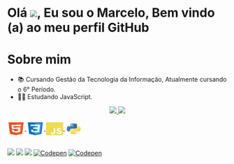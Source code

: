<h1 align="left">Olá <img src="https://raw.githubusercontent.com/kaueMarques/kaueMarques/master/hi.gif" width="30px">, Eu sou o Marcelo, Bem vindo (a) ao meu perfil GitHub</h1>

# Sobre mim
- 📚 Cursando Gestão da Tecnologia da Informação, Atualmente cursando o 6° Período.
- 👨‍💻 Estudando JavaScript.
<div align="center">
  <a href="https://github.com/MarceloHenriqueDoriaFigueiredo">
  <img height="144em" src="https://github-readme-stats.vercel.app/api?username=MarceloHenriqueDoriaFigueiredo&show_icons=true&theme=dark&include_all_commits=true&count_private=true"/>
  <img height="144em"src="https://github-readme-stats.vercel.app/api/top-langs/?username=MarceloHenriqueDoriaFigueiredo&layout=compact&langs_count=7&theme=dark"/>
</div>
  
  <div style="display: inline_block"><br>
  <img align="center" alt="Marcelo-HTML" height="30" width="40" src="https://raw.githubusercontent.com/devicons/devicon/master/icons/html5/html5-original.svg">
  <img align="center" alt="Marcelo-CSS" height="30" width="40" src="https://raw.githubusercontent.com/devicons/devicon/master/icons/css3/css3-original.svg">
  <img align="center" alt="Marcelo-Js" height="30" width="40" src="https://raw.githubusercontent.com/devicons/devicon/master/icons/javascript/javascript-plain.svg">
    <img align="center" alt="Marcelo-Python" height="30" width="40" src="https://raw.githubusercontent.com/devicons/devicon/master/icons/python/python-original.svg">
</div>
 
  ##
  
  <div> 
  <a href="https://www.instagram.com/_marcelo.f/?hl=pt-br/" target="_blank"><img src="https://img.shields.io/badge/-Instagram-%23E4405F?style=for-the-badge&logo=instagram&logoColor=white" target="_blank"></a> 
  <a href = "mailto:marchenrique99@gmail.com"><img src="https://img.shields.io/badge/-Gmail-%23333?style=for-the-badge&logo=gmail&logoColor=white" target="_blank"></a>
  <a href="https://br.linkedin.com/in/marcelo-henrique-d%C3%B3ria-figueiredo-018518187" target="_blank"><img src="https://img.shields.io/badge/-LinkedIn-%230077B5?style=for-the-badge&logo=linkedin&logoColor=white" target="_blank"></a>
 <a href="https://codepen.io/marcelo-f" target="_blank"><img src="https://img.shields.io/badge/Codepen-000000?style=for-the-badge&logo=codepen&logoColor=white" alt="Codepen" /></a>
  <a href="mailto:marcelo.figueiredo10@protonmail.com" target="_blank"><img src="https://img.shields.io/badge/ProtonMail-8B89CC?style=for-the-badge&logo=protonmail&logoColor=white" alt="Codepen" /></a>
    
    
 </div>
